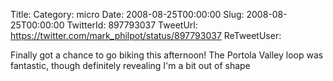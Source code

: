 Title: 
Category: micro
Date: 2008-08-25T00:00:00
Slug: 2008-08-25T00:00:00
TwitterId: 897793037
TweetUrl: https://twitter.com/mark_philpot/status/897793037
ReTweetUser: 

Finally got a chance to go biking this afternoon! The Portola Valley loop was fantastic, though definitely revealing I'm a bit out of shape